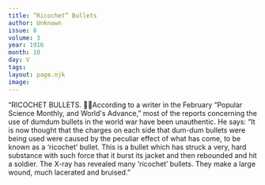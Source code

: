```yaml
---
title: “Ricochet” Bullets
author: Unknown
issue: 8
volume: 3
year: 1916
month: 10
day: V
tags:
layout: page.njk
image:
---
```

“RICOCHET BULLETS. According to a writer in the February “Popular Science Monthly, and World's Advance,” most of the reports concerning the use of dumdum bullets in the world war have been unauthentic. He says: “It is now thought that the charges on each side that dum-dum bullets were being used were caused by the peculiar effect of what has come, to be known as a ‘ricochet’ bullet. This is a bullet which has struck a very, hard substance with such force that it burst its jacket and then rebounded and hit a soldier. The X-ray has revealed many ‘ricochet’ bullets. They make a large wound, much lacerated and bruised.” 

